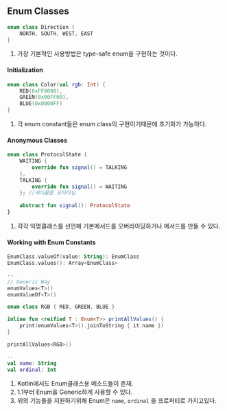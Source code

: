 ## Enum Classes

```kotlin
enum class Direction {
    NORTH, SOUTH, WEST, EAST
}
```
1. 가장 기본적인 사용방법은 type-safe enum을 구현하는 것이다.


#### Initialization
```kotlin
enum class Color(val rgb: Int) {
	RED(0xFF0000),
	GREEN(0x00FF00),
	BLUE(0x0000FF)
}
```
1. 각 enum constant들은 enum class의 구현이기때문에 초기화가 가능하다.


#### Anonymous Classes
```kotlin
enum class ProtocolState {
	WAITING {
		override fun signal() = TALKING
	},
	TALKING {
		override fun signal() = WAITING
	}; //세미콜론 오타아님
	
	abstract fun signal(): ProtocolState
}
```
1. 각각 익명클래스를 선언해 기본메서드를 오버라이딩하거나 메서드를 만들 수 있다.

#### Working with Enum Constants
```kotlin
EnumClass.valueOf(value: String): EnumClass
EnumClass.values(): Array<EnumClass>

--
// Generic Way
enumValues<T>()
enumValueOf<T>()

enum class RGB { RED, GREEN, BLUE }

inline fun <reified T : Enum<T>> printAllValues() {
    print(enumValues<T>().joinToString { it.name })
}

printAllValues<RGB>() 

--
val name: String
val ordinal: Int
```
1. Kotlin에서도 Enum클래스용 메소드들이 존재.
2. 1.1부터 Enum을 Generic하게 사용할 수 있다.
3. 위의 기능들을 지원하기위해 Enum은 `name`, `ordinal` 을 프로퍼티로 가지고있다.